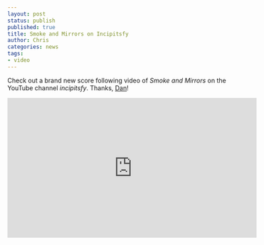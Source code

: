 ```yaml
---
layout: post
status: publish
published: true
title: Smoke and Mirrors on Incipitsfy
author: Chris
categories: news
tags:
- video
---
```

Check out a brand new score following video of *Smoke and Mirrors* on the YouTube channel *incipitsfy*. Thanks, [Dan](http://www.dantramte.com/)!

<div class="text-xs-center">
  <iframe width="560" height="315" src="https://www.youtube.com/embed/a06kThuHSOY" frameborder="0" allowfullscreen></iframe>
</div>
